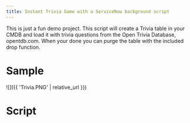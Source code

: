 ```yaml
---
title: Instant Trivia Game with a ServiceNow background script
---
```


This is just a fun demo project. This script will create a Trivia table in your CMDB and load it with trivia questions from the Open Trivia Database, opentdb.com. When your done you can purge the table with the included drop function.

# Sample
![]({{ 'Trivia.PNG' | relative_url }})

# Script
<script src="https://gist.github.com/mtcoffee/b88dc2f0a15b96dd3f0ddabc739dc9b0.js"></script>
